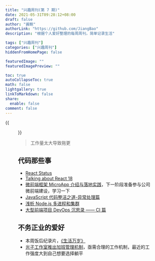 ```yaml
---
title: "兴趣周刊(第 7 期)"
date: 2021-05-31T09:28:12+08:00
draft: false
author: "酱鲍"
authorLink: "https://github.com/JiangBao"
description: "根据个人爱好整理的每周周刊，简单记录生活"

tags: ["兴趣周刊"]
categories: ["兴趣周刊"]
hiddenFromHomePage: false

featuredImage: ""
featuredImagePreview: ""

toc: true
autoCollapseToc: true
math: false
lightgallery: true
linkToMarkdown: false
share:
  enable: false
comment: false
---
```


<!--more-->
{{<figure src="https://jiangbao-1258001083.cos.ap-shanghai.myqcloud.com/v2-95fea5d78ff2db38cc0b73434f84fe95_1440w.jpeg">}}
> 工作量太大导致拖更
## 代码那些事
* [React Status](https://frontendfoc.us/issues/494)
* [Talking about React 18](https://nanyang.io/post/react-18)
* [微前端框架 MicroApp 介绍与落地实践](https://mp.weixin.qq.com/s/6A6TqQpWgN1_KoxUMx3FFw)，下一阶段准备参与公司微前端建设，学习一下
* [JavaScript 代码整洁之道-异常处理篇](https://mp.weixin.qq.com/s/mB-i07rI9b8-q61WURsltg)
* [浅析 Node.js 多进程和集群](https://mp.weixin.qq.com/s/ppPXXTp5P6JrI02O-5K-hg)
* [大型前端项目 DevOps 沉思录 —— CI 篇](https://mp.weixin.qq.com/s/YyZvpiBD34VY-VZnjDtGoQ)

## 不务正业的爱好
* 本周饭后纪录片，[《生活万岁》](https://movie.douban.com/subject/30337214/)
* [光子工作室推出加班管理机制](https://www.zhihu.com/question/464150896)，亟需合理的工作机制，最近的工作强度大到自己想要选择躺平
